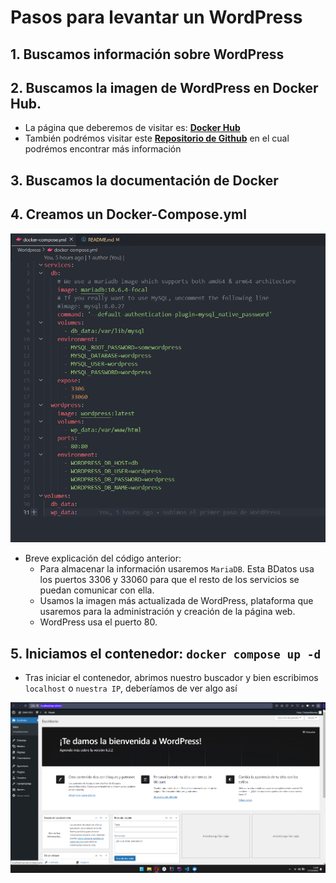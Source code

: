 # Pasos para levantar un WordPress

## 1. Buscamos información sobre WordPress
## 2. Buscamos la imagen de WordPress en Docker Hub.

- La página que deberemos de visitar es: [**Docker Hub**](https://hub.docker.com/_/wordpress)
- También podrémos visitar este [**Repositorio de Github**](https://github.com/docker/awesome-compose/tree/master/official-documentation-samples/wordpress/) en el cual podrémos encontrar más información

## 3. Buscamos la documentación de Docker
## 4. Creamos un Docker-Compose.yml

![img2](https://github.com/cristianmoreiraa/WordPress/blob/main/captura2.png)

- Breve explicación del código anterior:
    * Para almacenar la información usaremos `MariaDB`. Esta BDatos usa los puertos 3306 y 33060 para que el resto de los servicios se puedan comunicar con ella.
    * Usamos la imagen más actualizada de WordPress, plataforma que usaremos para la administración y creación de la página web.
    * WordPress usa el puerto 80.
## 5. Iniciamos el contenedor: `docker compose up -d`
- Tras iniciar el contenedor, abrimos nuestro buscador y bien escribimos `localhost` o `nuestra IP`, deberíamos de ver algo así

![img1](https://github.com/cristianmoreiraa/WordPress/blob/main/captura.png)